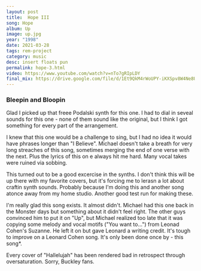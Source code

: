 ```yaml
---
layout: post
title:  Hope III
song: Hope
album: Up
image: up.jpg
year: "1998"
date: 2021-03-28
tags: rem-project
category: music
desc: insert floats pun
permalink: hope-3.html
video: https://www.youtube.com/watch?v=nTo7gRIpLDY
final_mix: https://drive.google.com/file/d/1Et9QkM4rWoUPY-iKXSpv8W4Ne8U_J8OE/view?usp=sharing
---
```


### Bleepin and Bloopin
Glad I picked up that freee Podalski synth for this one. I had to dial in seveal sounds for this one - none of them sound like the original, but I think I got something for every part of the arrangement.

I knew that this one would be a challenge to sing, but I had no idea it would have phrases longer than "I Believe". Michael doesn't take a breath for very long streaches of this song, sometimes merging the end of one verse with the next. Plus the lyrics of this on e always hit me hard. Many vocal takes were ruined via sobbing.

This turned out to be a good excercise in the synths. I don't think this will be up there with my favorite covers, but it's forcing me to lerasn a lot about craftin synth sounds. Probably because I'm doing this and another song atonce away from my home studio. Another good test run for making these.

I'm really glad this song exists. It almost didn't. Michael had this one back in the Monster days but something about it didn't feel right. The other guys convinced him to put it on "Up", but Michael realized too late that it was copying some melody and vocal motifs ("You want to...") from Leonad Cohen's Suzanne. He left it on but gave Leonard a writing credit. It's tough to improve on a Leonard Cohen song. It's only been done once by - this song*.

<span class="text-small">Every cover of "Hallelujah" has been rendered bad in retrospect through oversaturation. Sorry, Buckley fans.</span>